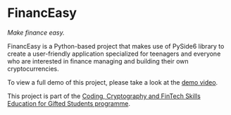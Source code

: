 # FinancEasy 
_Make finance easy._


FinancEasy is a Python-based project that makes use of PySide6 library to create a user-friendly application specialized for teenagers and everyone who are interested in finance managing and building their own cryptocurrencies. 

To view a full demo of this project, please take a look at the [demo video]().

This project is part of the [Coding, Cryptography and FinTech Skills Education for Gifted Students programme](https://cityueegef.github.io/about/).

